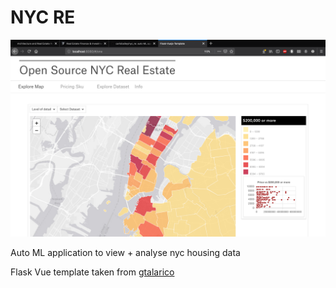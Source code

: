 # NYC RE

![image did not load](preview.png?raw=true "Site Preview")

Auto ML application to view + analyse nyc housing data

Flask Vue template taken from [gtalarico](https://github.com/gtalarico/flask-vuejs-template)
